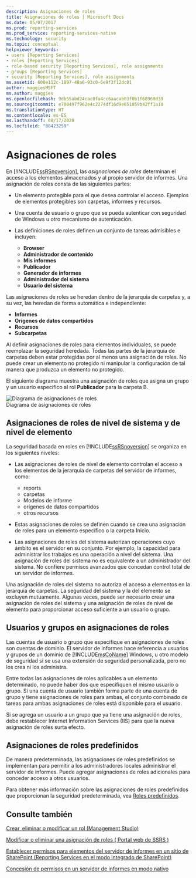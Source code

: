 ```yaml
---
description: Asignaciones de roles
title: Asignaciones de roles | Microsoft Docs
ms.date: 05/07/2017
ms.prod: reporting-services
ms.prod_service: reporting-services-native
ms.technology: security
ms.topic: conceptual
helpviewer_keywords:
- users [Reporting Services]
- roles [Reporting Services]
- role-based security [Reporting Services], role assignments
- groups [Reporting Services]
- security [Reporting Services], role assignments
ms.assetid: 600e112c-1897-48a6-93c0-6e9f3f12dc01
author: maggiesMSFT
ms.author: maggies
ms.openlocfilehash: 9db55abd24cac0fa4cc6aacab03f0b1f68969d39
ms.sourcegitcommit: e700497f962e4c2274df16d9e651059b42ff1a10
ms.translationtype: HT
ms.contentlocale: es-ES
ms.lasthandoff: 08/17/2020
ms.locfileid: "88423259"
---
```

# <a name="role-assignments"></a>Asignaciones de roles

En [!INCLUDE[ssRSnoversion](../../includes/ssrsnoversion-md.md)], las *asignaciones de roles* determinan el acceso a los elementos almacenados y al propio servidor de informes. Una asignación de roles consta de las siguientes partes:  
  
- Un elemento protegible para el que desea controlar el acceso. Ejemplos de elementos protegibles son carpetas, informes y recursos.  
  
- Una cuenta de usuario o grupo que se pueda autenticar con seguridad de Windows u otro mecanismo de autenticación.  
  
- Las definiciones de roles definen un conjunto de tareas admisibles e incluyen:
  - **Browser**
  - **Administrador de contenido**
  - **Mis informes**
  - **Publicador**
  - **Generador de informes**
  - **Administrador del sistema**
  - **Usuario del sistema**

 Las asignaciones de roles se heredan dentro de la jerarquía de carpetas y, a su vez, las heredan de forma automática e independiente:

- **Informes**
- **Orígenes de datos compartidos**
- **Recursos**
- **Subcarpetas**

Al definir asignaciones de roles para elementos individuales, se puede reemplazar la seguridad heredada. Todas las partes de la jerarquía de carpetas deben estar protegidas por al menos una asignación de roles. No puede crear un elemento no protegido ni manipular la configuración de tal manera que produzca un elemento no protegido.  
  
 El siguiente diagrama muestra una asignación de roles que asigna un grupo y un usuario específico al rol **Publicador** para la carpeta B.  
  
 ![Diagrama de asignaciones de roles](../../reporting-services/security/media/report-securityarch.gif "Diagrama de asignaciones de roles")  
Diagrama de asignaciones de roles  
  
## <a name="system-level-and-item-level-role-assignments"></a>Asignaciones de roles de nivel de sistema y de nivel de elemento

 La seguridad basada en roles en [!INCLUDE[ssRSnoversion](../../includes/ssrsnoversion-md.md)] se organiza en los siguientes niveles:

- Las asignaciones de roles de nivel de elemento controlan el acceso a los elementos de la jerarquía de carpetas del servidor de informes, como:
  - reports
  - carpetas
  - Modelos de informe
  - orígenes de datos compartidos
  - otros recursos

- Estas asignaciones de roles se definen cuando se crea una asignación de roles para un elemento específico o la carpeta Inicio.

- Las asignaciones de roles del sistema autorizan operaciones cuyo ámbito es el servidor en su conjunto. Por ejemplo, la capacidad para administrar los trabajos es una operación a nivel del sistema. Una asignación de roles del sistema no es equivalente a un administrador del sistema. No confiere permisos avanzados que concedan control total de un servidor de informes.

Una asignación de roles del sistema no autoriza el acceso a elementos en la jerarquía de carpetas. La seguridad del sistema y la del elemento se excluyen mutuamente. Algunas veces, puede ser necesario crear una asignación de roles del sistema y una asignación de roles de nivel de elemento para proporcionar acceso suficiente a un usuario o grupo.

## <a name="users-and-groups-in-role-assignments"></a>Usuarios y grupos en asignaciones de roles

 Las cuentas de usuario o grupo que especifique en asignaciones de roles son cuentas de dominio. El servidor de informes hace referencia a usuarios y grupos de un dominio de [!INCLUDE[msCoName](../../includes/msconame-md.md)] Windows, u otro modelo de seguridad si se usa una extensión de seguridad personalizada, pero no los crea ni los administra.

Entre todas las asignaciones de roles aplicables a un elemento determinado, no puede haber dos que especifiquen el mismo usuario o grupo. Si una cuenta de usuario también forma parte de una cuenta de grupo y tiene asignaciones de roles para ambas, el conjunto combinado de tareas para ambas asignaciones de roles está disponible para el usuario.

Si se agrega un usuario a un grupo que ya tiene una asignación de roles, debe restablecer Internet Information Services (IIS) para que la nueva asignación de roles surta efecto.

## <a name="predefined-role-assignments"></a>Asignaciones de roles predefinidos

 De manera predeterminada, las asignaciones de roles predefinidos se implementan para permitir a los administradores locales administrar el servidor de informes. Puede agregar asignaciones de roles adicionales para conceder acceso a otros usuarios.

 Para obtener más información sobre las asignaciones de roles predefinidos que proporcionan la seguridad predeterminada, vea [Roles predefinidos](../../reporting-services/security/role-definitions-predefined-roles.md).  

## <a name="see-also"></a>Consulte también

 [Crear, eliminar o modificar un rol &#40;Management Studio&#41;](../../reporting-services/security/role-definitions-create-delete-or-modify.md)

 [Modificar o eliminar una asignación de roles &#40; Portal web de SSRS &#41;](../../reporting-services/security/role-assignments-modify-or-delete.md)

 [Establecer permisos para elementos del servidor de informes en un sitio de SharePoint &#40;Reporting Services en el modo integrado de SharePoint&#41;](../../reporting-services/security/set-permissions-for-report-server-items-on-a-sharepoint-site.md)

 [Concesión de permisos en un servidor de informes en modo nativo](../../reporting-services/security/granting-permissions-on-a-native-mode-report-server.md)  
